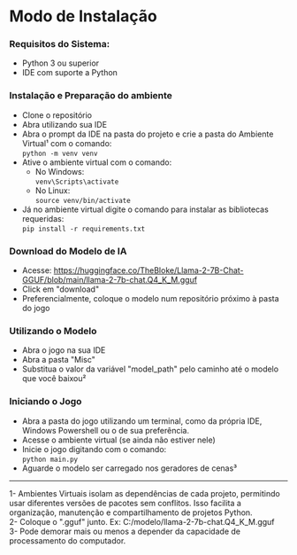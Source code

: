 # Modo de Instalação
### Requisitos do Sistema:
* Python 3 ou superior
* IDE com suporte a Python

### Instalação e Preparação do ambiente
* Clone o repositório
* Abra utilizando sua IDE
* Abra o prompt da IDE na pasta do projeto e crie a pasta do Ambiente Virtual¹ com o comando:
</br>`python -m venv venv`
* Ative o ambiente virtual com o comando:
	* No Windows:
<br>`venv\Scripts\activate`
	* No Linux:
<br>`source venv/bin/activate`
* Já no ambiente virtual digite o comando para instalar as bibliotecas requeridas:
<br>`pip install -r requirements.txt`

### Download do Modelo de IA
* Acesse: https://huggingface.co/TheBloke/Llama-2-7B-Chat-GGUF/blob/main/llama-2-7b-chat.Q4_K_M.gguf
* Click em "download"
* Preferencialmente, coloque o modelo num repositório próximo à pasta do jogo

### Utilizando o Modelo
* Abra o jogo na sua IDE
* Abra a pasta "Misc"
* Substitua o valor da variável "model_path" pelo caminho até o modelo que você baixou²

### Iniciando o Jogo
* Abra a pasta do jogo utilizando um terminal, como da própria IDE, Windows Powershell ou o de sua preferência.
* Acesse o ambiente virtual (se ainda não estiver nele)
* Inicie o jogo digitando com o comando:
<br>`python main.py`
* Aguarde o modelo ser carregado nos geradores de cenas³

---

1- Ambientes Virtuais isolam as dependências de cada projeto, permitindo usar diferentes versões de pacotes sem conflitos. Isso facilita a organização, manutenção e compartilhamento de projetos Python.
<br>2- Coloque o ".gguf" junto. Ex: C:/modelo/llama-2-7b-chat.Q4_K_M.gguf
<br>3- Pode demorar mais ou menos a depender da capacidade de processamento do computador.

